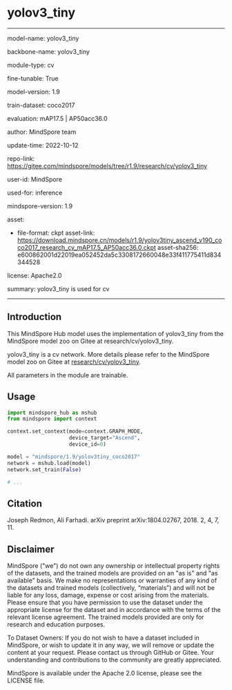 # yolov3_tiny

---

model-name: yolov3_tiny

backbone-name: yolov3_tiny

module-type: cv

fine-tunable: True

model-version: 1.9

train-dataset: coco2017

evaluation: mAP17.5 | AP50acc36.0

author: MindSpore team

update-time: 2022-10-12

repo-link: <https://gitee.com/mindspore/models/tree/r1.9/research/cv/yolov3_tiny>

user-id: MindSpore

used-for: inference

mindspore-version: 1.9

asset:

-
    file-format: ckpt
    asset-link: <https://download.mindspore.cn/models/r1.9/yolov3tiny_ascend_v190_coco2017_research_cv_mAP17.5_AP50acc36.0.ckpt>
    asset-sha256: e600862001d22019ea052452da5c3308172660048e33f411775411d834344528

license: Apache2.0

summary: yolov3_tiny is used for cv

---

## Introduction

This MindSpore Hub model uses the implementation of yolov3_tiny from the MindSpore model zoo on Gitee at research/cv/yolov3_tiny.

yolov3_tiny is a cv network. More details please refer to the MindSpore model zoo on Gitee at [research/cv/yolov3_tiny](https://gitee.com/mindspore/models/blob/r1.9/research/cv/yolov3_tiny/README.md).

All parameters in the module are trainable.

## Usage

```python
import mindspore_hub as mshub
from mindspore import context

context.set_context(mode=context.GRAPH_MODE,
                    device_target="Ascend",
                    device_id=0)

model = "mindspore/1.9/yolov3tiny_coco2017"
network = mshub.load(model)
network.set_train(False)

# ...
```

## Citation

Joseph Redmon, Ali Farhadi. arXiv preprint arXiv:1804.02767, 2018. 2, 4, 7, 11.

## Disclaimer

MindSpore ("we") do not own any ownership or intellectual property rights of the datasets, and the trained models are provided on an "as is" and "as available" basis. We make no representations or warranties of any kind of the datasets and trained models (collectively, “materials”) and will not be liable for any loss, damage, expense or cost arising from the materials. Please ensure that you have permission to use the dataset under the appropriate license for the dataset and in accordance with the terms of the relevant license agreement. The trained models provided are only for research and education purposes.

To Dataset Owners: If you do not wish to have a dataset included in MindSpore, or wish to update it in any way, we will remove or update the content at your request. Please contact us through GitHub or Gitee. Your understanding and contributions to the community are greatly appreciated.

MindSpore is available under the Apache 2.0 license, please see the LICENSE file.
